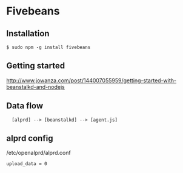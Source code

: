 # Fivebeans

## Installation
```
$ sudo npm -g install fivebeans
```

## Getting started
http://www.jowanza.com/post/144007055959/getting-started-with-beanstalkd-and-nodejs

## Data flow

```
  [alprd] --> [beanstalkd] --> [agent.js]
```

## alprd config

/etc/openalprd/alprd.conf
```
upload_data = 0
```
